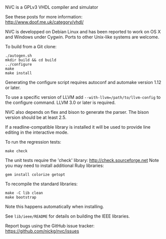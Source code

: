 NVC is a GPLv3 VHDL compiler and simulator

See these posts for more information:
  http://www.doof.me.uk/category/vhdl/

NVC is developped on Debian Linux and has been reported to work on OS X
and Windows under Cygwin. Ports to other Unix-like systems are welcome.

To build from a Git clone:

    ./autogen.sh
    mkdir build && cd build
    ../configure
    make
    make install

Generating the configure script requires autoconf and automake
version 1.12 or later.

To use a specific version of LLVM add `--with-llvm=/path/to/llvm-config`
to the configure command. LLVM 3.0 or later is required.

NVC also depends on flex and bison to generate the parser. The bison
version should be at least 2.5.

If a readline-compatible library is installed it will be used to provide
line editing in the interactive mode.

To run the regression tests:

    make check

The unit tests require the 'check' library:
  http://check.sourceforge.net
Note you may need to install additional Ruby libraries:

    gem install colorize getopt

To recompile the standard libraries:

    make -C lib clean
    make bootstrap

Note this happens automatically when installing.

See `lib/ieee/README` for details on building the IEEE libraries.

Report bugs using the GitHub issue tracker:
  https://github.com/nickg/nvc/issues
